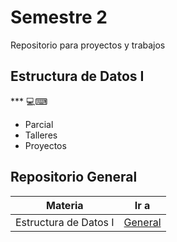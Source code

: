 # **Semestre 2**

Repositorio para proyectos y trabajos


## Estructura de Datos I

*** 💻⌨

- Parcial
- Talleres
- Proyectos

## Repositorio General

| Materia | Ir a |
|--|--|
| Estructura de Datos I | [General](https://github.com/jpmorales1999/2-Semestre/tree/master/Estructura%20de%20Datos%20I) |

